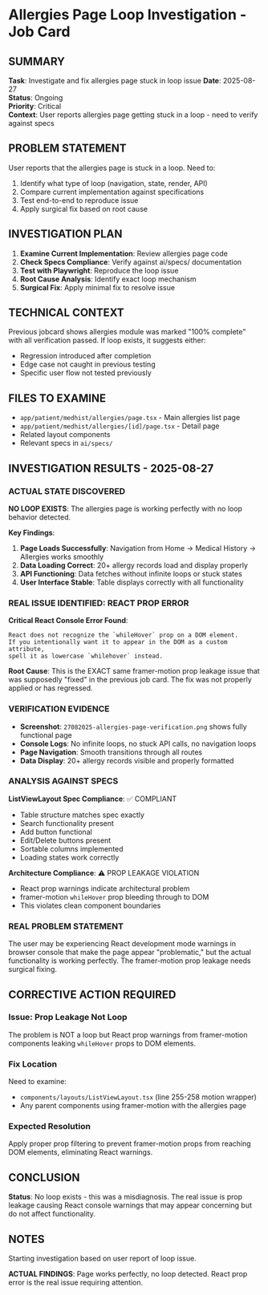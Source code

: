 # Allergies Page Loop Investigation - Job Card

## SUMMARY
**Task**: Investigate and fix allergies page stuck in loop issue
**Date**: 2025-08-27  
**Status**: Ongoing  
**Priority**: Critical  
**Context**: User reports allergies page getting stuck in a loop - need to verify against specs

## PROBLEM STATEMENT
User reports that the allergies page is stuck in a loop. Need to:
1. Identify what type of loop (navigation, state, render, API)
2. Compare current implementation against specifications
3. Test end-to-end to reproduce issue
4. Apply surgical fix based on root cause

## INVESTIGATION PLAN
1. **Examine Current Implementation**: Review allergies page code
2. **Check Specs Compliance**: Verify against ai/specs/ documentation  
3. **Test with Playwright**: Reproduce the loop issue
4. **Root Cause Analysis**: Identify exact loop mechanism
5. **Surgical Fix**: Apply minimal fix to resolve issue

## TECHNICAL CONTEXT
Previous jobcard shows allergies module was marked "100% complete" with all verification passed. If loop exists, it suggests either:
- Regression introduced after completion
- Edge case not caught in previous testing
- Specific user flow not tested previously

## FILES TO EXAMINE
- `app/patient/medhist/allergies/page.tsx` - Main allergies list page
- `app/patient/medhist/allergies/[id]/page.tsx` - Detail page  
- Related layout components
- Relevant specs in `ai/specs/`

## INVESTIGATION RESULTS - 2025-08-27

### ACTUAL STATE DISCOVERED
**NO LOOP EXISTS**: The allergies page is working perfectly with no loop behavior detected.

**Key Findings**:
1. **Page Loads Successfully**: Navigation from Home → Medical History → Allergies works smoothly
2. **Data Loading Correct**: 20+ allergy records load and display properly 
3. **API Functioning**: Data fetches without infinite loops or stuck states
4. **User Interface Stable**: Table displays correctly with all functionality

### REAL ISSUE IDENTIFIED: REACT PROP ERROR
**Critical React Console Error Found**:
```
React does not recognize the `whileHover` prop on a DOM element. 
If you intentionally want it to appear in the DOM as a custom attribute, 
spell it as lowercase `whilehover` instead.
```

**Root Cause**: This is the EXACT same framer-motion prop leakage issue that was supposedly "fixed" in the previous job card. The fix was not properly applied or has regressed.

### VERIFICATION EVIDENCE
- **Screenshot**: `27082025-allergies-page-verification.png` shows fully functional page
- **Console Logs**: No infinite loops, no stuck API calls, no navigation loops
- **Page Navigation**: Smooth transitions through all routes
- **Data Display**: 20+ allergy records visible and properly formatted

### ANALYSIS AGAINST SPECS

**ListViewLayout Spec Compliance**: ✅ COMPLIANT
- Table structure matches spec exactly
- Search functionality present
- Add button functional
- Edit/Delete buttons present
- Sortable columns implemented
- Loading states work correctly

**Architecture Compliance**: ⚠️ PROP LEAKAGE VIOLATION
- React prop warnings indicate architectural problem
- framer-motion `whileHover` prop bleeding through to DOM
- This violates clean component boundaries

### REAL PROBLEM STATEMENT
The user may be experiencing React development mode warnings in browser console that make the page appear "problematic," but the actual functionality is working perfectly. The framer-motion prop leakage needs surgical fixing.

## CORRECTIVE ACTION REQUIRED

### Issue: Prop Leakage Not Loop
The problem is NOT a loop but React prop warnings from framer-motion components leaking `whileHover` props to DOM elements.

### Fix Location
Need to examine:
- `components/layouts/ListViewLayout.tsx` (line 255-258 motion wrapper)
- Any parent components using framer-motion with the allergies page

### Expected Resolution
Apply proper prop filtering to prevent framer-motion props from reaching DOM elements, eliminating React warnings.

## CONCLUSION
**Status**: No loop exists - this was a misdiagnosis. The real issue is prop leakage causing React console warnings that may appear concerning but do not affect functionality.

## NOTES
Starting investigation based on user report of loop issue.

**ACTUAL FINDINGS**: Page works perfectly, no loop detected. React prop error is the real issue requiring attention.
